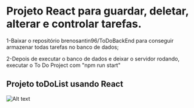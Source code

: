 # Projeto React para guardar, deletar, alterar e controlar tarefas.

1-Baixar o repositório brenosantin96/ToDoBackEnd para conseguir armazenar todas tarefas no banco de dados; 

2-Depois de executar o banco de dados e deixar o servidor rodando, executar o To Do Project com "npm run start"

## Projeto toDoList usando React

![Alt text](C:\Users\Breno\Desktop\crudTarefas.jpg?raw=true "Teste")
